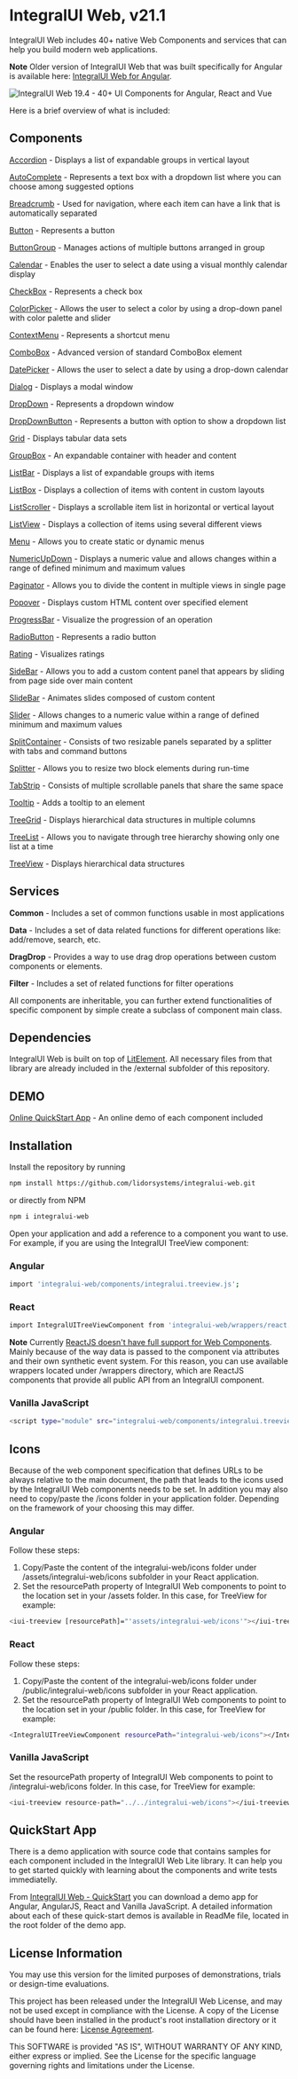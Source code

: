 # IntegralUI Web, v21.1

IntegralUI Web includes 40+ native Web Components and services that can help you build modern web applications. 

<b>Note</b>  Older version of IntegralUI Web that was built specifically for Angular is available here: [IntegralUI Web for Angular](https://github.com/lidorsystems/integralui-web-angular).

![IntegralUI Web 19.4 - 40+ UI Components for Angular, React and Vue](https://www.lidorsystems.com/about/newsletter/images/integralui-web-components.png)

Here is a brief overview of what is included:

## Components

[Accordion](https://www.lidorsystems.com/products/web/studio/samples/#/accordion) - Displays a list of expandable groups in vertical layout

[AutoComplete](https://www.lidorsystems.com/products/web/studio/samples/#/autocomplete) - Represents a text box with a dropdown list where you can choose among suggested options

[Breadcrumb](https://www.lidorsystems.com/products/web/studio/samples/#/breadcrumb) - Used for navigation, where each item can have a link that is automatically separated

[Button](https://www.lidorsystems.com/products/web/studio/samples/#/button) - Represents a button

[ButtonGroup](https://www.lidorsystems.com/products/web/studio/samples/#/buttongroup) - Manages actions of multiple buttons arranged in group

[Calendar](https://www.lidorsystems.com/products/web/studio/samples/#/calendar) - Enables the user to select a date using a visual monthly calendar display

[CheckBox](https://www.lidorsystems.com/products/web/studio/samples/#/checkbox) - Represents a check box

[ColorPicker](https://www.lidorsystems.com/products/web/studio/samples/#/colorpicker) - Allows the user to select a color by using a drop-down panel with color palette and slider

[ContextMenu](https://www.lidorsystems.com/products/web/studio/samples/#/contextmenu) - Represents a shortcut menu

[ComboBox](https://www.lidorsystems.com/products/web/studio/samples/#/combobox) - Advanced version of standard ComboBox element

[DatePicker](https://www.lidorsystems.com/products/web/studio/samples/#/datepicker) - Allows the user to select a date by using a drop-down calendar

[Dialog](https://www.lidorsystems.com/products/web/studio/samples/#/dialog) - Displays a modal window

[DropDown](https://www.lidorsystems.com/products/web/studio/samples/#/dropdown) - Represents a dropdown window

[DropDownButton](https://www.lidorsystems.com/products/web/studio/samples/#/dropdownbutton) - Represents a button with option to show a dropdown list

[Grid](https://www.lidorsystems.com/products/web/studio/samples/#/grid) - Displays tabular data sets

[GroupBox](https://www.lidorsystems.com/products/web/studio/samples/#/groupbox) - An expandable container with header and content

[ListBar](https://www.lidorsystems.com/products/web/studio/samples/#/listbar) - Displays a list of expandable groups with items

[ListBox](https://www.lidorsystems.com/products/web/studio/samples/#/listbox) - Displays a collection of items with content in custom layouts

[ListScroller](https://www.lidorsystems.com/products/web/studio/samples/#/listscroller) - Displays a scrollable item list in horizontal or vertical layout

[ListView](https://www.lidorsystems.com/products/web/studio/samples/#/listview) - Displays a collection of items using several different views

[Menu](https://www.lidorsystems.com/products/web/studio/samples/#/menu) - Allows you to create static or dynamic menus

[NumericUpDown](https://www.lidorsystems.com/products/web/studio/samples/#/numeric-updown) - Displays a numeric value and allows changes within a range of defined minimum and maximum values

[Paginator](https://www.lidorsystems.com/products/web/studio/samples/#/paginator) - Allows you to divide the content in multiple views in single page

[Popover](https://www.lidorsystems.com/products/web/studio/samples/#/popover) - Displays custom HTML content over specified element

[ProgressBar](https://www.lidorsystems.com/products/web/studio/samples/#/progressbar) - Visualize the progression of an operation

[RadioButton](https://www.lidorsystems.com/products/web/studio/samples/#/radiobutton) - Represents a radio button

[Rating](https://www.lidorsystems.com/products/web/studio/samples/#/rating) - Visualizes ratings

[SideBar](https://www.lidorsystems.com/products/web/studio/samples/#/sidebar) - Allows you to add a custom content panel that appears by sliding from page side over main content

[SlideBar](https://www.lidorsystems.com/products/web/studio/samples/#/slidebar) - Animates slides composed of custom content

[Slider](https://www.lidorsystems.com/products/web/studio/samples/#/slider) - Allows changes to a numeric value within a range of defined minimum and maximum values

[SplitContainer](https://www.lidorsystems.com/products/web/studio/samples/#/splitcontainer) - Consists of two resizable panels separated by a splitter with tabs and command buttons

[Splitter](https://www.lidorsystems.com/products/web/studio/samples/#/splitter) - Allows you to resize two block elements during run-time

[TabStrip](https://www.lidorsystems.com/products/web/studio/samples/#/tabstrip) - Consists of multiple scrollable panels that share the same space 

[Tooltip](https://www.lidorsystems.com/products/web/studio/samples/#/tooltip) - Adds a tooltip to an element

[TreeGrid](https://www.lidorsystems.com/products/web/studio/samples/#/treegrid) - Displays hierarchical data structures in multiple columns

[TreeList](https://www.lidorsystems.com/products/web/studio/samples/#/treelist) - Allows you to navigate through tree hierarchy showing only one list at a time

[TreeView](https://www.lidorsystems.com/products/web/studio/samples/#/treeview) - Displays hierarchical data structures


## Services

<b>Common</b> - Includes a set of common functions usable in most applications

<b>Data</b> - Includes a set of data related functions for different operations like: add/remove, search, etc.

<b>DragDrop</b> - Provides a way to use drag drop operations between custom components or elements.

<b>Filter</b> - Includes a set of related functions for filter operations


All components are inheritable, you can further extend functionalities of specific component by simple create a subclass of component main class.


## Dependencies

IntegralUI Web is built on top of [LitElement](https://github.com/Polymer/lit-element). All necessary files from that library are already included in the /external subfolder of this repository.


## DEMO

[Online QuickStart App](https://www.lidorsystems.com/products/web/studio/samples/) - An online demo of each component included


## Installation

Install the repository by running

```bash
npm install https://github.com/lidorsystems/integralui-web.git
```

or directly from NPM

```bash
npm i integralui-web
```

Open your application and add a reference to a component you want to use. For example, if you are using the IntegralUI TreeView component:</p>

### Angular

```bash
import 'integralui-web/components/integralui.treeview.js';
```

### React

```bash
import IntegralUITreeViewComponent from 'integralui-web/wrappers/react.integralui.treeview.js';
```

<b>Note</b>   Currently [ReactJS doesn't have full support for Web Components](https://custom-elements-everywhere.com/#react). Mainly because of the way data is passed to the component via attributes and their own synthetic event system. For this reason, you can use available wrappers located under /wrappers directory, which are ReactJS components that provide all public API from an IntegralUI component.</p>

### Vanilla JavaScript

```bash
<script type="module" src="integralui-web/components/integralui.treeview.js"></script>
```


## Icons

Because of the web component specification that defines URLs to be always relative to the main document, the path that leads to the icons used by the IntegralUI Web components needs to be set. In addition you may also need to copy/paste the /icons folder in your application folder. Depending on the framework of your choosing this may differ.

### Angular

Follow these steps:
1. Copy/Paste the content of the integralui-web/icons folder under /assets/integralui-web/icons subfolder in your React application. 
2. Set the resourcePath property of IntegralUI Web components to point to the location set in your /assets folder. In this case, for TreeView for example:

```bash
<iui-treeview [resourcePath]="'assets/integralui-web/icons'"></iui-treeview>
```

### React

Follow these steps:
1. Copy/Paste the content of the integralui-web/icons folder under /public/integralui-web/icons subfolder in your React application. 
2. Set the resourcePath property of IntegralUI Web components to point to the location set in your /public folder. In this case, for TreeView for example:

```bash
<IntegralUITreeViewComponent resourcePath="integralui-web/icons"></IntegralUITreeViewComponent>
```

### Vanilla JavaScript

Set the resourcePath property of IntegralUI Web components to point to /integralui-web/icons folder. In this case, for TreeView for example:

```bash
<iui-treeview resource-path="../../integralui-web/icons"></iui-treeview>
```


## QuickStart App

There is a demo application with source code that contains samples for each component included in the IntegralUI Web Lite library. It can help you to get started quickly with learning about the components and write tests immediatelly. 

From [IntegralUI Web - QuickStart](https://github.com/lidorsystems/integralui-web-quickstart) you can download a demo app for Angular, AngularJS, React and Vanilla JavaScript. A detailed information about each of these quick-start demos is available in ReadMe file, located in the root folder of the demo app.


## License Information

You may use this version for the limited purposes of demonstrations, trials or design-time evaluations.

This project has been released under the IntegralUI Web License, and may not be used except in compliance with the License.
A copy of the License should have been installed in the product's root installation directory or it can be found here: [License Agreement](https://www.lidorsystems.com/products/web/iui-web-license-agreement.pdf).

This SOFTWARE is provided "AS IS", WITHOUT WARRANTY OF ANY KIND, either express or implied. See the License for the specific language governing rights and limitations under the License.
